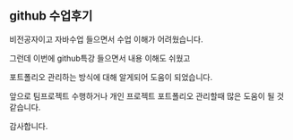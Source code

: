 ## github 수업후기

비전공자이고 자바수업 들으면서 수업 이해가 어려웠습니다.

그런데 이번에 github특강 들으면서 내용 이해도 쉬웠고

포트폴리오 관리하는 방식에 대해 알게되어 도움이 되었습니다.

앞으로 팀프로젝트 수행하거나 개인 프로젝트 포트폴리오 관리할때 많은 도움이 될 것 같습니다.

감사합니다.